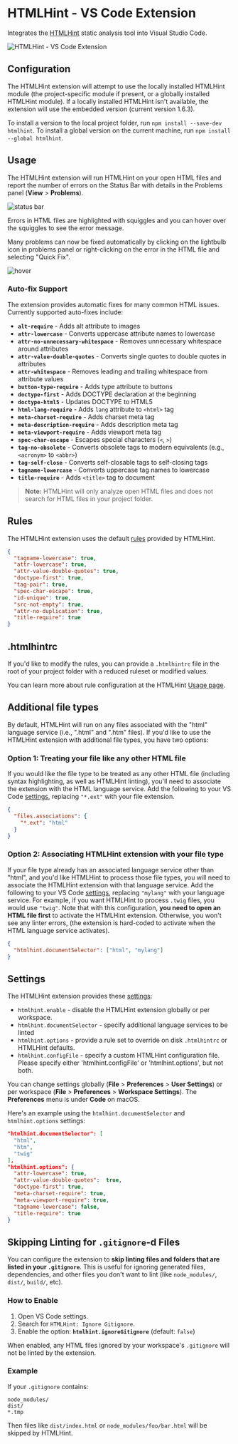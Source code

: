 # HTMLHint - VS Code Extension

Integrates the [HTMLHint](https://github.com/htmlhint/HTMLHint) static analysis tool into Visual Studio Code.

![HTMLHint - VS Code Extension](https://github.com/htmlhint/vscode-htmlhint/raw/main/htmlhint/images/hero.png)

## Configuration

The HTMLHint extension will attempt to use the locally installed HTMLHint module (the project-specific module if present, or a globally installed HTMLHint module). If a locally installed HTMLHint isn't available, the extension will use the embedded version (current version 1.6.3).

To install a version to the local project folder, run `npm install --save-dev htmlhint`. To install a global version on the current machine, run `npm install --global htmlhint`.

## Usage

The HTMLHint extension will run HTMLHint on your open HTML files and report the number of errors on the Status Bar with details in the Problems panel (**View** > **Problems**).

![status bar](https://github.com/htmlhint/vscode-htmlhint/raw/main/htmlhint/images/status-bar.png)

Errors in HTML files are highlighted with squiggles and you can hover over the squiggles to see the error message.

Many problems can now be fixed automatically by clicking on the lightbulb icon in problems panel or right-clicking on the error in the HTML file and selecting "Quick Fix".

![hover](https://github.com/htmlhint/vscode-htmlhint/raw/main/htmlhint/images/hover.png)

### Auto-fix Support

The extension provides automatic fixes for many common HTML issues. Currently supported auto-fixes include:

- **`alt-require`** - Adds alt attribute to images
- **`attr-lowercase`** - Converts uppercase attribute names to lowercase
- **`attr-no-unnecessary-whitespace`** - Removes unnecessary whitespace around attributes
- **`attr-value-double-quotes`** - Converts single quotes to double quotes in attributes
- **`attr-whitespace`** - Removes leading and trailing whitespace from attribute values
- **`button-type-require`** - Adds type attribute to buttons
- **`doctype-first`** - Adds DOCTYPE declaration at the beginning
- **`doctype-html5`** - Updates DOCTYPE to HTML5
- **`html-lang-require`** - Adds `lang` attribute to `<html>` tag
- **`meta-charset-require`** - Adds charset meta tag
- **`meta-description-require`** - Adds description meta tag
- **`meta-viewport-require`** - Adds viewport meta tag
- **`spec-char-escape`** - Escapes special characters (`<`, `>`)
- **`tag-no-obsolete`** - Converts obsolete tags to modern equivalents (e.g., `<acronym>` to `<abbr>`)
- **`tag-self-close`** - Converts self-closable tags to self-closing tags
- **`tagname-lowercase`** - Converts uppercase tag names to lowercase
- **`title-require`** - Adds `<title>` tag to document

> **Note:** HTMLHint will only analyze open HTML files and does not search for HTML files in your project folder.

## Rules

The HTMLHint extension uses the default [rules](https://htmlhint.com/list-rules/) provided by HTMLHint.

```json
{
  "tagname-lowercase": true,
  "attr-lowercase": true,
  "attr-value-double-quotes": true,
  "doctype-first": true,
  "tag-pair": true,
  "spec-char-escape": true,
  "id-unique": true,
  "src-not-empty": true,
  "attr-no-duplication": true,
  "title-require": true
}
```

## .htmlhintrc

If you'd like to modify the rules, you can provide a `.htmlhintrc` file in the root of your project folder with a reduced ruleset or modified values.

You can learn more about rule configuration at the HTMLHint [Usage page](https://htmlhint.com/usage/cli/).

## Additional file types

By default, HTMLHint will run on any files associated with the "html" language service (i.e., ".html" and ".htm" files). If you'd like to use the HTMLHint extension with additional file types, you have two options:

### Option 1: Treating your file like any other HTML file

If you would like the file type to be treated as any other HTML file (including syntax highlighting, as well as HTMLHint linting), you'll need to associate the extension with the HTML language service. Add the following to your VS Code [settings](https://code.visualstudio.com/docs/configure/settings), replacing `"*.ext"` with your file extension.

```json
{
  "files.associations": {
    "*.ext": "html"
  }
}
```

### Option 2: Associating HTMLHint extension with your file type

If your file type already has an associated language service other than "html", and you'd like HTMLHint to process those file types, you will need to associate the HTMLHint extension with that language service. Add the following to your VS Code [settings](https://code.visualstudio.com/docs/configure/settings), replacing `"mylang"` with your language service. For example, if you want HTMLHint to process `.twig` files, you would use `"twig"`. Note that with this configuration, **you need to open an HTML file first** to activate the HTMLHint extension. Otherwise, you won't see any linter errors, (the extension is hard-coded to activate when the HTML language service activates).

```json
{
  "htmlhint.documentSelector": ["html", "mylang"]
}
```

## Settings

The HTMLHint extension provides these [settings](https://code.visualstudio.com/docs/getstarted/settings):

- `htmlhint.enable` - disable the HTMLHint extension globally or per workspace.
- `htmlhint.documentSelector` - specify additional language services to be linted
- `htmlhint.options` - provide a rule set to override on disk `.htmlhintrc` or HTMLHint defaults.
- `htmlhint.configFile` - specify a custom HTMLHint configuration file. Please specify either 'htmlhint.configFile' or 'htmlhint.options', but not both.

You can change settings globally (**File** > **Preferences** > **User Settings**) or per workspace (**File** > **Preferences** > **Workspace Settings**). The **Preferences** menu is under **Code** on macOS.

Here's an example using the `htmlhint.documentSelector` and `htmlhint.options` settings:

```json
"htmlhint.documentSelector": [
  "html",
  "htm",
  "twig"
],
"htmlhint.options": {
  "attr-lowercase": true,
  "attr-value-double-quotes":  true,
  "doctype-first": true,
  "meta-charset-require": true,
  "meta-viewport-require": true,
  "tagname-lowercase": false,
  "title-require": true
}
```

## Skipping Linting for `.gitignore`-d Files

You can configure the extension to **skip linting files and folders that are listed in your `.gitignore`**. This is useful for ignoring generated files, dependencies, and other files you don't want to lint (like `node_modules/`, `dist/`, `build/`, etc).

### How to Enable

1. Open VS Code settings.
2. Search for `HTMLHint: Ignore Gitignore`.
3. Enable the option:
   **`htmlhint.ignoreGitignore`** (default: `false`)

When enabled, any HTML files ignored by your workspace's `.gitignore` will not be linted by the extension.

### Example

If your `.gitignore` contains:

```
node_modules/
dist/
*.tmp
```

Then files like `dist/index.html` or `node_modules/foo/bar.html` will be skipped by HTMLHint.

